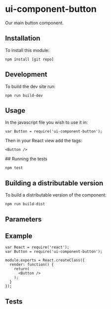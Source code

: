 # ui-component-button
Our main button component.

## Installation
To install this module:

`npm install [git repo]`

## Development
To build the dev site run:

`npm run build-dev`

## Usage
In the javascript file you wish to use it in:

`var Button = require('ui-component-button');`

Then in your React view add the tags:

`<Button />`

## Running the tests

`npm test`

## Building a distributable version
To build a distributable version of the component:

`npm run build-dist`

## Parameters

## Example

```
var React = require('react');
var Button = require('ui-component-button');

module.exports = React.createClass({
  render: function() {
    return(
      <Button />
    );
  }
});
```

## Tests
